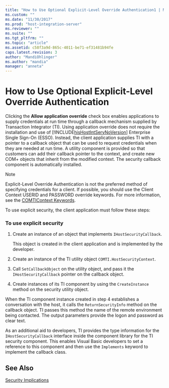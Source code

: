 ```yaml
---
title: "How to Use Optional Explicit-Level Override Authentication1 | Microsoft Docs"
ms.custom: ""
ms.date: "11/30/2017"
ms.prod: "host-integration-server"
ms.reviewer: ""
ms.suite: ""
ms.tgt_pltfrm: ""
ms.topic: "article"
ms.assetid: c58f3a9d-865c-4011-be71-ef31481b94fe
caps.latest.revision: 3
author: "MandiOhlinger"
ms.author: "mandia"
manager: "anneta"
---
```

# How to Use Optional Explicit-Level Override Authentication
Clicking the **Allow application override** check box enables applications to supply credentials at run time through a callback mechanism supplied by Transaction Integrator (TI). Using application override does not require the installation and use of [!INCLUDE[hisHostIntServNoVersion](../includes/hishostintservnoversion-md.md)] Enterprise Single Sign-On (ESSO). Instead, the client application supplies TI with a pointer to a callback object that can be used to request credentials when they are needed at run time. A utility component is provided so that customers can add their callback pointer to the context, and create new COM+ objects that inherit from the modified context. The security callback component is automatically installed.  
  
> [!NOTE]
>  Explicit-Level Override Authentication is not the preferred method of specifying credentials for a client. If possible, you should use the Client Context USERID and PASSWORD override keywords. For more information, see the [COMTIContext Keywords](../HIS2010/comticontext-keywords2.md).  
  
 To use explicit security, the client application must follow these steps:  
  
### To use explicit security  
  
1.  Create an instance of an object that implements `IHostSecurityCallback`.  
  
     This object is created in the client application and is implemented by the developer.  
  
2.  Create an instance of the TI utility object `COMTI.HostSecurityContext`.  
  
3.  Call `SetCallbackObject` on the utility object, and pass it the `IHostSecurityCallback` pointer on the callback object.  
  
4.  Create instances of its TI component by using the `CreateInstance` method on the security utility object.  
  
 When the TI component instance created in step 4 establishes a conversation with the host, it calls the `ReturnSecurityInfo` method on the callback object. TI passes this method the name of the remote environment being contacted. The output parameters provide the logon and password as clear text.  
  
 As an additional aid to developers, TI provides the type information for the `IHostSecurityCallback` interface inside the component library for the TI security component. This enables Visual Basic developers to set a reference to this component and then use the `Implements` keyword to implement the callback class.  
  
## See Also  
 [Security Implications](../core/security-implications1.md)